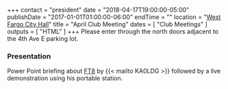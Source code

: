 +++
contact = "president"
date = "2018-04-17T19:00:00-05:00"
publishDate = "2017-01-01T01:00:00-06:00"
endTime = ""
location = "[West Fargo City Hall](/places/west-fargo-city-hall/)"
title = "April Club Meeting"
dates = [ "Club Meetings" ]
outputs = [ "HTML" ]
+++
Please enter through the north
doors adjacent to the 4th Ave E parking lot.

### Presentation

Power Point briefing about
[FT8](https://www.wsjtx.net/home/ft8-mode.html)
by {{< mailto KA0LDG >}} followed by a live
demonstration using his portable station.

